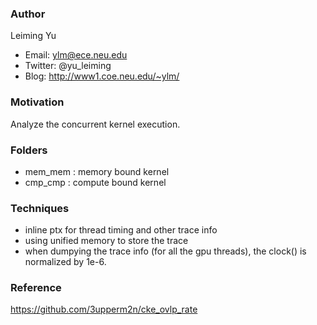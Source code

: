 ### Author
Leiming Yu
* Email: ylm@ece.neu.edu
* Twitter: @yu_leiming
* Blog: http://www1.coe.neu.edu/~ylm/

### Motivation
Analyze the concurrent kernel execution.

### Folders
* mem_mem : memory bound kernel 
* cmp_cmp : compute bound kernel

### Techniques
* inline ptx for thread timing and other trace info
* using unified memory to store the trace
* when dumpying the trace info (for all the gpu threads), the clock() is normalized by 1e-6.

### Reference
https://github.com/3upperm2n/cke_ovlp_rate
